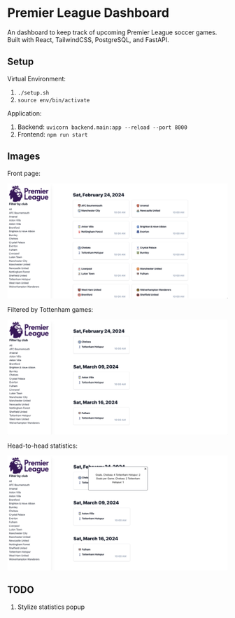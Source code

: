 # Premier League Dashboard

An dashboard to keep track of upcoming Premier League soccer games. Built with React, TailwindCSS, PostgreSQL, and FastAPI.

## Setup

Virtual Environment:

1. `./setup.sh`
2. `source env/bin/activate`

Application:

1. Backend: `uvicorn backend.main:app --reload --port 8000`
2. Frontend: `npm run start`

## Images

Front page:

![all](img/all_teams.png)

Filtered by Tottenham games:

![tottenham](img/just_tottenham.png)

Head-to-head statistics:

![statistics](img/statistics.png)

## TODO

1. Stylize statistics popup